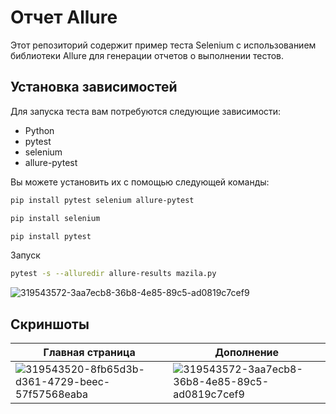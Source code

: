 # Отчет Allure

Этот репозиторий содержит пример теста Selenium с использованием библиотеки Allure для генерации отчетов о выполнении тестов.

## Установка зависимостей

Для запуска теста вам потребуются следующие зависимости:

- Python
- pytest
- selenium
- allure-pytest

Вы можете установить их с помощью следующей команды:

```bash
pip install pytest selenium allure-pytest
```
```bash
pip install selenium
```
```bash
pip install pytest
```

Запуск

```bash
pytest -s --alluredir allure-results mazila.py
```
![319543572-3aa7ecb8-36b8-4e85-89c5-ad0819c7cef9](https://github.com/user-attachments/assets/7e2df2d8-11c7-41ae-81d5-0c2a1ef6f6fd)


## Скриншоты
| Главная страница | Дополнение |
|----------------------|------------------------|
|![319543520-8fb65d3b-d361-4729-beec-57f57568eaba](https://github.com/user-attachments/assets/a93b1382-2001-4976-932f-7ee44342dbb1) |![319543572-3aa7ecb8-36b8-4e85-89c5-ad0819c7cef9](https://github.com/user-attachments/assets/7e2df2d8-11c7-41ae-81d5-0c2a1ef6f6fd)

